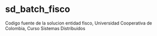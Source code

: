 # sd_batch_fisco
Codigo fuente de la solucion entidad fisco, Universidad Cooperativa de Colombia, Curso Sistemas Distribuidos
